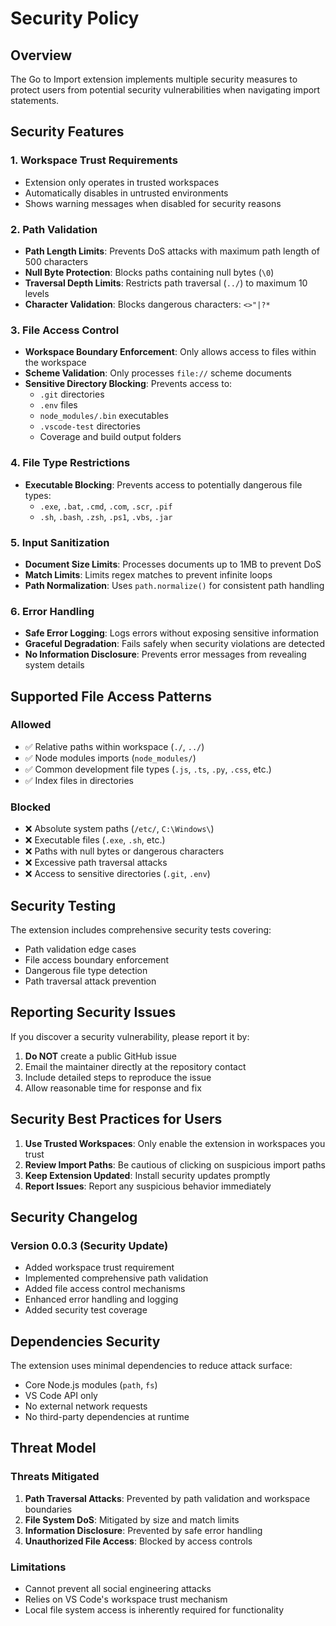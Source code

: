# Security Policy

## Overview

The Go to Import extension implements multiple security measures to protect users from potential security vulnerabilities when navigating import statements.

## Security Features

### 1. Workspace Trust Requirements
- Extension only operates in trusted workspaces
- Automatically disables in untrusted environments
- Shows warning messages when disabled for security reasons

### 2. Path Validation
- **Path Length Limits**: Prevents DoS attacks with maximum path length of 500 characters
- **Null Byte Protection**: Blocks paths containing null bytes (`\0`)
- **Traversal Depth Limits**: Restricts path traversal (`../`) to maximum 10 levels
- **Character Validation**: Blocks dangerous characters: `<>"|?*`

### 3. File Access Control
- **Workspace Boundary Enforcement**: Only allows access to files within the workspace
- **Scheme Validation**: Only processes `file://` scheme documents
- **Sensitive Directory Blocking**: Prevents access to:
  - `.git` directories
  - `.env` files
  - `node_modules/.bin` executables
  - `.vscode-test` directories
  - Coverage and build output folders

### 4. File Type Restrictions
- **Executable Blocking**: Prevents access to potentially dangerous file types:
  - `.exe`, `.bat`, `.cmd`, `.com`, `.scr`, `.pif`
  - `.sh`, `.bash`, `.zsh`, `.ps1`, `.vbs`, `.jar`

### 5. Input Sanitization
- **Document Size Limits**: Processes documents up to 1MB to prevent DoS
- **Match Limits**: Limits regex matches to prevent infinite loops
- **Path Normalization**: Uses `path.normalize()` for consistent path handling

### 6. Error Handling
- **Safe Error Logging**: Logs errors without exposing sensitive information
- **Graceful Degradation**: Fails safely when security violations are detected
- **No Information Disclosure**: Prevents error messages from revealing system details

## Supported File Access Patterns

### Allowed
- ✅ Relative paths within workspace (`./`, `../`)
- ✅ Node modules imports (`node_modules/`)
- ✅ Common development file types (`.js`, `.ts`, `.py`, `.css`, etc.)
- ✅ Index files in directories

### Blocked
- ❌ Absolute system paths (`/etc/`, `C:\Windows\`)
- ❌ Executable files (`.exe`, `.sh`, etc.)
- ❌ Paths with null bytes or dangerous characters
- ❌ Excessive path traversal attacks
- ❌ Access to sensitive directories (`.git`, `.env`)

## Security Testing

The extension includes comprehensive security tests covering:
- Path validation edge cases
- File access boundary enforcement
- Dangerous file type detection
- Path traversal attack prevention

## Reporting Security Issues

If you discover a security vulnerability, please report it by:

1. **Do NOT** create a public GitHub issue
2. Email the maintainer directly at the repository contact
3. Include detailed steps to reproduce the issue
4. Allow reasonable time for response and fix

## Security Best Practices for Users

1. **Use Trusted Workspaces**: Only enable the extension in workspaces you trust
2. **Review Import Paths**: Be cautious of clicking on suspicious import paths
3. **Keep Extension Updated**: Install security updates promptly
4. **Report Issues**: Report any suspicious behavior immediately

## Security Changelog

### Version 0.0.3 (Security Update)
- Added workspace trust requirement
- Implemented comprehensive path validation
- Added file access control mechanisms
- Enhanced error handling and logging
- Added security test coverage

## Dependencies Security

The extension uses minimal dependencies to reduce attack surface:
- Core Node.js modules (`path`, `fs`)
- VS Code API only
- No external network requests
- No third-party dependencies at runtime

## Threat Model

### Threats Mitigated
1. **Path Traversal Attacks**: Prevented by path validation and workspace boundaries
2. **File System DoS**: Mitigated by size and match limits
3. **Information Disclosure**: Prevented by safe error handling
4. **Unauthorized File Access**: Blocked by access controls

### Limitations
- Cannot prevent all social engineering attacks
- Relies on VS Code's workspace trust mechanism
- Local file system access is inherently required for functionality
